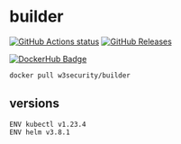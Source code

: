 # builder

[![GitHub Actions status](https://github.com/w3security/builder/workflows/Build-Push/badge.svg)](https://github.com/w3security/builder/actions)
[![GitHub Releases](https://img.shields.io/github/release/w3security/builder.svg)](https://github.com/w3security/builder/releases)

[![DockerHub Badge](http://dockeri.co/image/w3security/builder)](https://hub.docker.com/r/w3security/builder/)

```bash
docker pull w3security/builder
```

## versions

```
ENV kubectl v1.23.4
ENV helm v3.8.1
```
